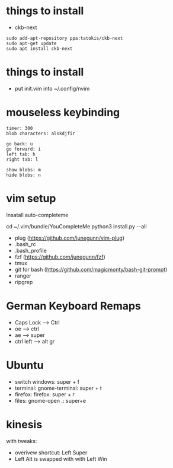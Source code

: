 # things to install
- ckb-next
```
sudo add-apt-repository ppa:tatokis/ckb-next
sudo apt-get update
sudo apt install ckb-next
```

# things to install

- put init.vim into ~/.config/nvim

# mouseless keybinding
```
timer: 300 
blob characters: alskdjfir

go back: u
go forward: i
left tab: h
right tab: l

show blobs: m
hide blobs: n
```

# vim setup

Insatall auto-completeme

cd ~/.vim/bundle/YouCompleteMe
python3 install.py --all

- plug (https://github.com/junegunn/vim-plug)
- .bash_rc
- .bash_profile
- fzf (https://github.com/junegunn/fzf)
- tmux
- git for bash (https://github.com/magicmonty/bash-git-prompt)
- ranger
- ripgrep

# German Keyboard Remaps
- Caps Lock --> Ctrl
- oe --> ctrl
- ae --> super
- ctrl left --> alt gr

# Ubuntu
- switch windows: super + f
- terminal: gnome-terminal: super + t
- firefox: firefox: super + r
- files: gnome-open .: super+e

# kinesis
with tweaks:
- overivew shortcut: Left Super
- Left Alt is swapped with with Left Win
